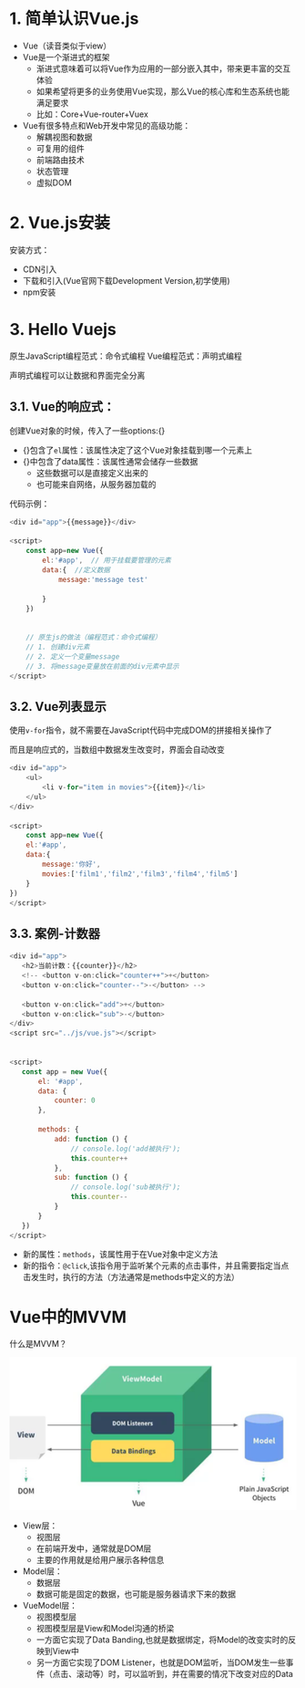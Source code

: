 # 1. 简单认识Vue.js
- Vue（读音类似于view）
- Vue是一个渐进式的框架
  - 渐进式意味着可以将Vue作为应用的一部分嵌入其中，带来更丰富的交互体验
  - 如果希望将更多的业务使用Vue实现，那么Vue的核心库和生态系统也能满足要求
  - 比如：Core+Vue-router+Vuex
- Vue有很多特点和Web开发中常见的高级功能：
  - 解耦视图和数据
  - 可复用的组件
  - 前端路由技术
  - 状态管理
  - 虚拟DOM


# 2. Vue.js安装
安装方式：
- CDN引入
- 下载和引入(Vue官网下载Development Version,初学使用)
- npm安装

# 3. Hello Vuejs
原生JavaScript编程范式：命令式编程
Vue编程范式：声明式编程

声明式编程可以让数据和界面完全分离


##  3.1. Vue的响应式：
创建Vue对象的时候，传入了一些options:{}
- {}包含了`el`属性：该属性决定了这个Vue对象挂载到哪一个元素上
- {}中包含了data属性：该属性通常会储存一些数据
  - 这些数据可以是直接定义出来的
  - 也可能来自网络，从服务器加载的

代码示例：
```js
<div id="app">{{message}}</div>

<script>
    const app=new Vue({
        el:'#app',  // 用于挂载要管理的元素
        data:{  //定义数据
            message:'message test'

        }
    })


    // 原生js的做法（编程范式：命令式编程）
    // 1. 创建div元素
    // 2. 定义一个变量message
    // 3. 将message变量放在前面的div元素中显示
</script>
```
## 3.2. Vue列表显示
使用`v-for`指令，就不需要在JavaScript代码中完成DOM的拼接相关操作了

而且是响应式的，当数组中数据发生改变时，界面会自动改变
```js
<div id="app">
    <ul>
        <li v-for="item in movies">{{item}}</li>
    </ul>
</div>

<script>
    const app=new Vue({
    el:'#app',
    data:{
        message:'你好',
        movies:['film1','film2','film3','film4','film5']
    }
})
</script>
 ```

 ## 3.3. 案例-计数器
 ```js
<div id="app">
    <h2>当前计数：{{counter}}</h2>
    <!-- <button v-on:click="counter++">+</button>
    <button v-on:click="counter--">-</button> -->

    <button v-on:click="add">+</button>
    <button v-on:click="sub">-</button>
</div>
<script src="../js/vue.js"></script>


<script>
    const app = new Vue({
        el: '#app',
        data: {
            counter: 0
        },

        methods: {
            add: function () {
                // console.log('add被执行');
                this.counter++
            },
            sub: function () {
                // console.log('sub被执行');
                this.counter--
            }
        }
    })
</script>
```

- 新的属性：`methods`，该属性用于在Vue对象中定义方法
- 新的指令：`@click`,该指令用于监听某个元素的点击事件，并且需要指定当点击发生时，执行的方法（方法通常是methods中定义的方法）

# Vue中的MVVM
什么是MVVM？

![](2021-12-13-09-37-23.png)

- View层：
  - 视图层
  - 在前端开发中，通常就是DOM层
  - 主要的作用就是给用户展示各种信息
- Model层：
  - 数据层
  - 数据可能是固定的数据，也可能是服务器请求下来的数据
- VueModel层：
  - 视图模型层
  - 视图模型层是View和Model沟通的桥梁
  - 一方面它实现了Data Banding,也就是数据绑定，将Model的改变实时的反映到View中
  - 另一方面它实现了DOM Listener，也就是DOM监听，当DOM发生一些事件（点击、滚动等）时，可以监听到，并在需要的情况下改变对应的Data










